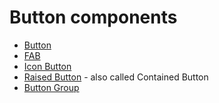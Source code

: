 # Button components

* [Button](button.md)              
* [FAB](fab.md)                    
* [Icon Button](icon-button.md)    
* [Raised Button](raised-button.md) - also called Contained Button
* [Button Group](button-group.md)
